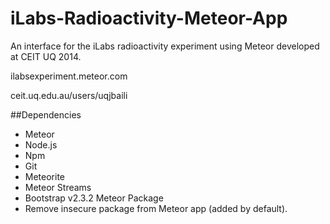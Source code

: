 iLabs-Radioactivity-Meteor-App
==============================

An interface for the iLabs radioactivity experiment using Meteor developed at CEIT UQ 2014.

ilabsexperiment.meteor.com

ceit.uq.edu.au/users/uqjbaili


##Dependencies
- Meteor
- Node.js
- Npm
- Git
- Meteorite
- Meteor Streams
- Bootstrap v2.3.2 Meteor Package
- Remove insecure package from Meteor app (added by default).
